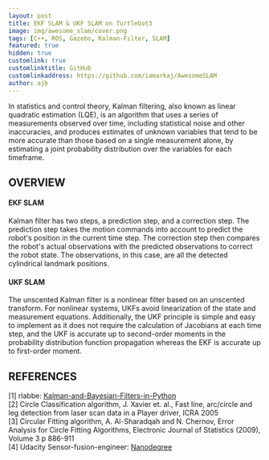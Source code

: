 ```yaml
---
layout: post
title: EKF SLAM & UKF SLAM on Turtlebot3
image: img/awesome_slam/cover.png
tags: [C++, ROS, Gazebo, Kalman-Filter, SLAM]
featured: true
hidden: true
customlink: true
customlinktitle: GitHub
customlinkaddress: https://github.com/iamarkaj/AwesomeSLAM
author: ajb
---
```


In statistics and control theory, Kalman filtering, also known as linear quadratic estimation (LQE), is an algorithm that uses a series of measurements observed over time, including statistical noise and other inaccuracies, and produces estimates of unknown variables that tend to be more accurate than those based on a single measurement alone, by estimating a joint probability distribution over the variables for each timeframe.


## OVERVIEW

#### EKF SLAM

Kalman filter has two steps, a prediction step, and a correction step. The prediction step takes the motion commands into account to predict the robot's position in the current time step. The correction step then compares the robot's actual observations with the predicted observations to correct the robot state. The observations, in this case, are all the detected cylindrical landmark positions.


#### UKF SLAM

The unscented Kalman filter is a nonlinear filter based on an unscented transform. For nonlinear systems, UKFs avoid linearization of the state and measurement equations. Additionally, the UKF principle is simple and easy to implement as it does not require the calculation of Jacobians at each time step, and the UKF is accurate up to second-order moments in the probability distribution function propagation whereas the EKF is accurate up to first-order moment.


## REFERENCES

[1] rlabbe: [Kalman-and-Bayesian-Filters-in-Python](https://github.com/rlabbe/Kalman-and-Bayesian-Filters-in-Python) <br>
[2] Circle Classification algorithm, J. Xavier et. al., Fast line, arc/circle and leg detection from laser scan data in a Player driver, ICRA 2005 <br>
[3] Circular Fitting algorithm, A. Al-Sharadqah and N. Chernov, Error Analysis for Circle Fitting Algorithms, Electronic Journal of Statistics (2009), Volume 3 p 886-911 <br>
[4] Udacity Sensor-fusion-engineer: [Nanodegree](https://www.udacity.com/course/sensor-fusion-engineer-nanodegree--nd313)